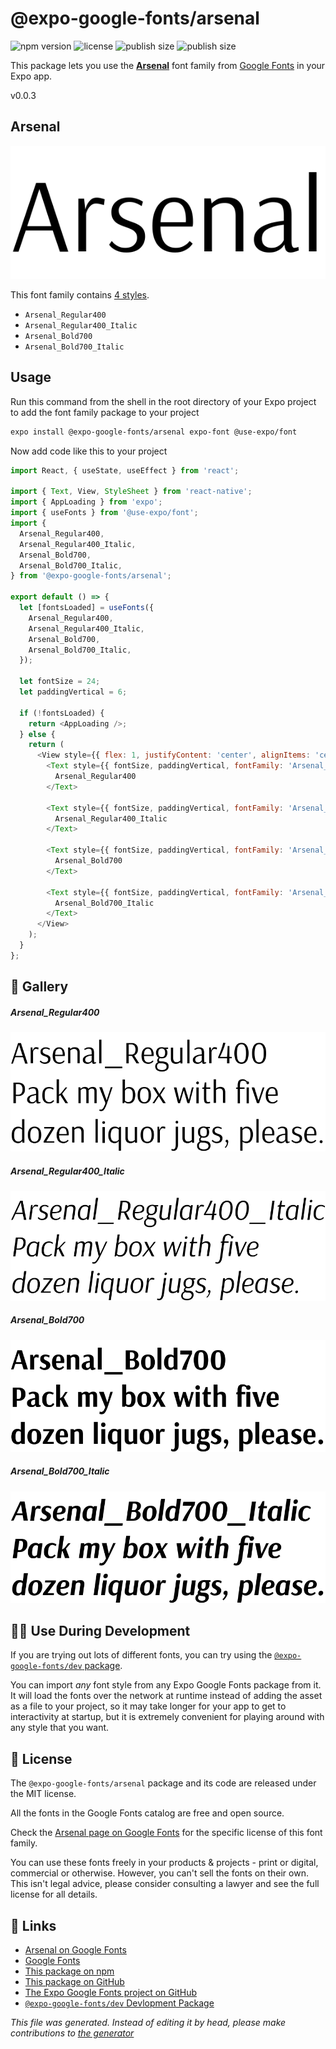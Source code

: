 # @expo-google-fonts/arsenal

![npm version](https://flat.badgen.net/npm/v/@expo-google-fonts/arsenal)
![license](https://flat.badgen.net/github/license/expo/google-fonts)
![publish size](https://flat.badgen.net/packagephobia/install/@expo-google-fonts/arsenal)
![publish size](https://flat.badgen.net/packagephobia/publish/@expo-google-fonts/arsenal)

This package lets you use the [**Arsenal**](https://fonts.google.com/specimen/Arsenal) font family from [Google Fonts](https://fonts.google.com/) in your Expo app.

v0.0.3

## Arsenal

![Arsenal](./font-family.png)

This font family contains [4 styles](#gallery).

- `Arsenal_Regular400`
- `Arsenal_Regular400_Italic`
- `Arsenal_Bold700`
- `Arsenal_Bold700_Italic`

## Usage

Run this command from the shell in the root directory of your Expo project to add the font family package to your project
```sh
expo install @expo-google-fonts/arsenal expo-font @use-expo/font
```

Now add code like this to your project
```js
import React, { useState, useEffect } from 'react';

import { Text, View, StyleSheet } from 'react-native';
import { AppLoading } from 'expo';
import { useFonts } from '@use-expo/font';
import {
  Arsenal_Regular400,
  Arsenal_Regular400_Italic,
  Arsenal_Bold700,
  Arsenal_Bold700_Italic,
} from '@expo-google-fonts/arsenal';

export default () => {
  let [fontsLoaded] = useFonts({
    Arsenal_Regular400,
    Arsenal_Regular400_Italic,
    Arsenal_Bold700,
    Arsenal_Bold700_Italic,
  });

  let fontSize = 24;
  let paddingVertical = 6;

  if (!fontsLoaded) {
    return <AppLoading />;
  } else {
    return (
      <View style={{ flex: 1, justifyContent: 'center', alignItems: 'center' }}>
        <Text style={{ fontSize, paddingVertical, fontFamily: 'Arsenal_Regular400' }}>
          Arsenal_Regular400
        </Text>

        <Text style={{ fontSize, paddingVertical, fontFamily: 'Arsenal_Regular400_Italic' }}>
          Arsenal_Regular400_Italic
        </Text>

        <Text style={{ fontSize, paddingVertical, fontFamily: 'Arsenal_Bold700' }}>
          Arsenal_Bold700
        </Text>

        <Text style={{ fontSize, paddingVertical, fontFamily: 'Arsenal_Bold700_Italic' }}>
          Arsenal_Bold700_Italic
        </Text>
      </View>
    );
  }
};

```

## 🔡 Gallery

##### Arsenal_Regular400
![Arsenal_Regular400](./7b13a735c3c27289a74f4e934b380f078f89568b2633c5d8386e97a97d46158c.ttf.png)

##### Arsenal_Regular400_Italic
![Arsenal_Regular400_Italic](./f687cc6b9b17ac45aaf3391fbe649c2e1607804ce3ab85daddf9669f796d0a79.ttf.png)

##### Arsenal_Bold700
![Arsenal_Bold700](./0ac62eb1c6ee28d30c2dacea06acdbec9c72bcbfdca1f76a873b8a2c18ac8ae6.ttf.png)

##### Arsenal_Bold700_Italic
![Arsenal_Bold700_Italic](./41b9ba2384a037e4ec361896e5868107cfa8535ab8befda2d9666584884aca80.ttf.png)


## 👩‍💻 Use During Development

If you are trying out lots of different fonts, you can try using the [`@expo-google-fonts/dev` package](https://github.com/expo/google-fonts/tree/master/font-packages/dev#readme).

You can import *any* font style from any Expo Google Fonts package from it. It will load the fonts
over the network at runtime instead of adding the asset as a file to your project, so it may take longer
for your app to get to interactivity at startup, but it is extremely convenient
for playing around with any style that you want.

## 📖 License

The `@expo-google-fonts/arsenal` package and its code are released under the MIT license.

All the fonts in the Google Fonts catalog are free and open source.

Check the [Arsenal page on Google Fonts](https://fonts.google.com/specimen/Arsenal) for the specific license of this font family.

You can use these fonts freely in your products & projects - print or digital, commercial or otherwise. However, you can't sell the fonts on their own. This isn't legal advice, please consider consulting a lawyer and see the full license for all details.

## 🔗 Links

- [Arsenal on Google Fonts](https://fonts.google.com/specimen/Arsenal)
- [Google Fonts](https://fonts.google.com/)
- [This package on npm](https://www.npmjs.com/package/@expo-google-fonts/arsenal)
- [This package on GitHub](https://github.com/expo/google-fonts/tree/master/font-packages/arsenal)
- [The Expo Google Fonts project on GitHub](https://github.com/expo/google-fonts)
- [`@expo-google-fonts/dev` Devlopment Package](https://github.com/expo/google-fonts/tree/master/font-packages/dev)


*This file was generated. Instead of editing it by head, please make contributions to [the generator](https://github.com/expo/google-fonts/tree/master/packages/generator)*
